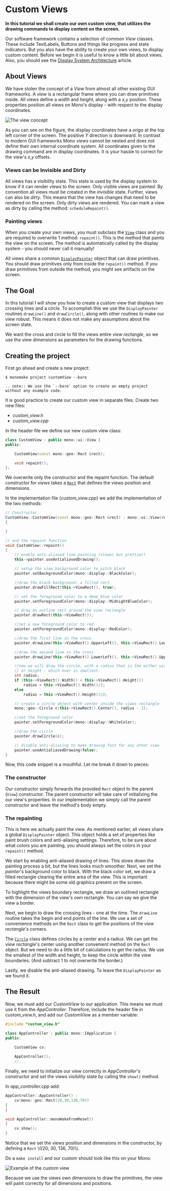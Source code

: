 # Custom Views

**In this tutorial we shall create our own custom view, that utilizes the drawing commands to display content on the screen.**

Our software framework contains a selection of common *View* classes. These include TextLabels, Buttons and things like progress and state indicators. But you also have the ability to create your own views, to display custom content. Before we begin it is useful to know a little bit about views. Also, you should  see the [Display System Architecture](../articles/display_system_architecture.md) article.

## About Views

We have stolen the concept of a *View* from almost all other existing GUI frameworks. A *view* is a rectangular frame where you can draw primitives inside. All views define a *width* and *height*, along with a *x,y* position. These properties position all views on Mono's display - with respect to the display coordinates.

![The view concept](view_concept.svg)

As you can see on the figure, the display coordinates have a *origo* at the top left corner of the screen. The positive *Y* direction is downward. In contrast to modern GUI frameworks Mono *views* cannot be nested and does not define their own internal coordinate system. All coordinates given to the drawing command are in display coordinates. It is your hassle to correct for the view's *x,y* offsets.

### Views can be Invisible and Dirty

All views has a visibility state. This state is used by the display system to know if it can render views to the screen. Only visible views are painted. By convention all views must be created in the *invisible* state. Further, views can also be *dirty*. This means that the view has changes that need to be rendered on the screen. Only dirty views are rendered. You can mark a view as dirty by calling the method: `scheduleRepaint()`.

### Painting views

When you create your own views, you must subclass the [`View`](../reference/mono_ui_View.html) class and you are required to overwrite 1 method: `repaint()`. This is the method that paints the view on the screen. The method is automatically called by the display system - you should never call it manually!

All views share a common [`DisplayPainter`](../reference/mono_display_DisplayPainter.html) object that can draw primitives. You should draw primitives only from inside the `repaint()` method. If you draw primitives from outside the method, you might see artifacts on the screen.

## The Goal

In this tutorial I will show you how to create a custom view that displays two crossing lines and a circle. To accomplish this we use the `DisplayPainter` routines `drawLine()` and `drawCircle()`, along with other routines to make our view robust. This means it does not make any assumptions about the screen state.

We want the cross and circle to fill the views entire *view rectangle*, so we use the view dimensions as parameters for the drawing functions.

## Creating the project

First go ahead and create a new project:

```
$ monomake project customView --bare
```

```eval_rst
.. note:: We use the `--bare` option to create an empty project without any example code.
```
It is good practice to create our custom view in separate files. Create two new files:

* *custom_view.h*
* *custom_view.cpp*

In the header file we define our new custom view class:

```cpp
class CustomView : public mono::ui::View {
public:

    CustomView(const mono::geo::Rect &rect);

    void repaint();
};
```

We overwrite only the constructor and the repaint function. The default constructor for *views* takes a [`Rect`](../reference/mono_geo_Rect.html) that defines the views position and dimensions.

In the implementation file (*custom_view.cpp*) we add the implementation of the two methods:

```cpp
// Constructor
CustomView::CustomView(const mono::geo::Rect &rect) : mono::ui::View(rect)
{

}

// and the repaint function
void CustomView::repaint()
{
    // enable anti-aliased line painting (slower but prettier)
    this->painter.useAntialiasedDrawing();

    // setup the view background color to pitch black
    painter.setBackgroundColor(mono::display::BlackColor);

    //draw the black background: a filled rect
    painter.drawFillRect(this->ViewRect(), true);

    // set the foreground color to a deep blue color
    painter.setForegroundColor(mono::display::MidnightBlueColor);

    // draw an outline rect around the view rectangle
    painter.drawRect(this->ViewRect());

    //set a new foreground color to red
    painter.setForegroundColor(mono::display::RedColor);

    //draw the first line in the cross
    painter.drawLine(this->ViewRect().UpperLeft(), this->ViewRect().LowerRight());

    //draw the second line in the cross
    painter.drawLine(this->ViewRect().LowerLeft(), this->ViewRect().UpperRight());

    //now we will draw the circle, with a radius that is the either width
    // or height - which ever is smallest.
    int radius;
    if (this->ViewRect().Width() < this->ViewRect().Height())
        radius = this->ViewRect().Width()/2;
    else
        radius = this->ViewRect().Height()/2;

    // create a circle object with center inside the views rectangle
    mono::geo::Circle c(this->ViewRect().Center(), radius - 1);

    //set the foreground color
    painter.setForegroundColor(mono::display::WhiteColor);

    //draw the circle
    painter.drawCircle(c);

    // disable anti-aliasing to make drawing fast for any other view
    painter.useAntialiasedDrawing(false);
}
```

Now, this code snippet is a mouthful. Let me break it down to pieces:

### The constructor

Our constructor simply forwards the provided `Rect` object to the parent (`View`) constructor. The parent constructor will take care of initializing the our view's properties. In our implementation we simply call the parent constructor and leave the method's body empty.

### The repainting

This is here we actually paint the view. As mentioned earlier, all views share a global `DisplayPainter` object. This object holds a set of properties like paint brush colors and anti-aliasing settings. Therefore, to be sure about what colors you are painting, you should always set the colors in your `repaint()` method.

We start by enabling anti-aliased drawing of lines. This slows down the painting process a bit, but the lines looks much smoother. Next, we set the *painter*'s background color to black. With the black color set, we draw a filled rectangle clearing the entire area of the view. This is important because there might be some old graphics present on the screen.

To highlight the views boundary rectangle, we draw an outlined rectangle with the dimension of the view's own rectangle. You can say we give the view a border.

Next, we begin to draw the crossing lines - one at the time. The `drawLine` routine takes the begin and end points of the line. We use a set of convenience methods on the `Rect` class to get the positions of the *view rectangle*'s corners.

The [`Circle`](../reference/mono_geo_Circle.html) class defines circles by a center and a radius. We can get the *view rectangle*'s center using another convenient method on the `Rect` object. But we need to do a little bit of calculations to get the radius. We use the smallest of the width and height, to keep the circle within the view boundaries. (And subtract 1 to not overwrite the border.)

Lastly, we disable the anti-aliased drawing. To leave the `DisplayPainter` as we found it.

## The Result

Now, we must add our *CustomView* to our application. This means we must use it from the *AppController*. Therefore, include the header file in *custom_view.h*, and add our *CustomView* as a member variable:

```cpp
#include "custom_view.h"

class AppController : public mono::IApplication {
public:

    CustomView cv;
    
    AppController();
    //...
```

Finally, we need to initialize our view correctly in *AppController*'s constructor and set the views visibility state by calling the `show()` method.

In *app_controller.cpp* add:

```cpp
AppController::AppController() :
    cv(mono::geo::Rect(20,30,136,70))
{
}

void AppController::monoWakeFromReset()
{
    cv.show();
}
```
Notice that we set the views position and dimensions in the constructor, by defining a `Rect` \\\((20, 30, 136, 70)\\\).

Do a `make install` and our custom should look like this on your Mono:

![Example of the custom view](custom_view.png)

Because we use the views own dimensions to draw the primitives, the view will paint correctly for all dimensions and positions.
